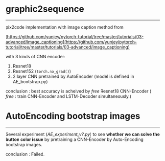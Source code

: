 # graphic2sequence
---

pix2code implementation with image caption method from

[https://github.com/yunjey/pytorch-tutorial/tree/master/tutorials/03-advanced/image_captioning](https://github.com/yunjey/pytorch-tutorial/tree/master/tutorials/03-advanced/image_captioning)

with 3 kinds of CNN encoder:
1. Resnet18
2. Resnet152 (`torch.no_grad()`)
3. 2 layer CNN pretrained by AutoEncoder (model is defined in AE_bootstrap.py)

conclusion : best accuracy is acheived by *free* Resnet18 CNN-Encoder ( *free* : train CNN-Encoder and LSTM-Decoder simultaneously.)

# AutoEncoding bootstrap images
---

Several experiment (*AE_experiment_v?.py*) to see **whether we can solve the button color issue** by pretraining a CNN-Encoder by Auto-Encoding bootstrap images.

conclusion : Failed.

